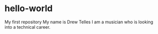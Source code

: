 # hello-world
My first repository
My name is Drew Telles
I am a musician who is looking into a technical career.
